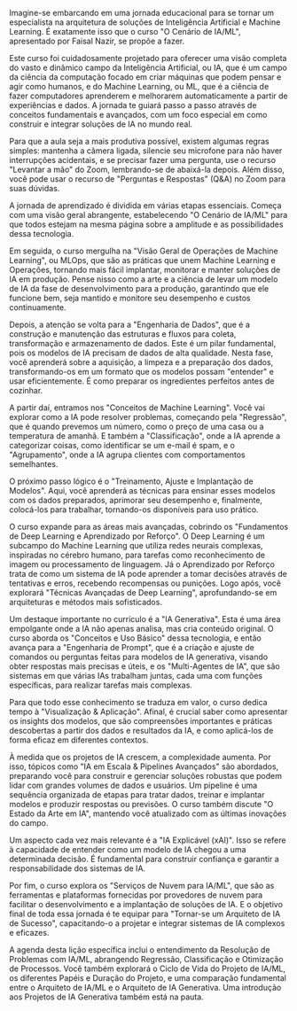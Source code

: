 Imagine-se embarcando em uma jornada educacional para se tornar um especialista na arquitetura de soluções de Inteligência Artificial e Machine Learning. É exatamente isso que o curso "O Cenário de IA/ML", apresentado por Faisal Nazir, se propõe a fazer.

Este curso foi cuidadosamente projetado para oferecer uma visão completa do vasto e dinâmico campo da Inteligência Artificial, ou IA, que é um campo da ciência da computação focado em criar máquinas que podem pensar e agir como humanos, e do Machine Learning, ou ML, que é a ciência de fazer computadores aprenderem e melhorarem automaticamente a partir de experiências e dados. A jornada te guiará passo a passo através de conceitos fundamentais e avançados, com um foco especial em como construir e integrar soluções de IA no mundo real.

Para que a aula seja a mais produtiva possível, existem algumas regras simples: mantenha a câmera ligada, silencie seu microfone para não haver interrupções acidentais, e se precisar fazer uma pergunta, use o recurso "Levantar a mão" do Zoom, lembrando-se de abaixá-la depois. Além disso, você pode usar o recurso de "Perguntas e Respostas" (Q&A) no Zoom para suas dúvidas.

A jornada de aprendizado é dividida em várias etapas essenciais. Começa com uma visão geral abrangente, estabelecendo "O Cenário de IA/ML" para que todos estejam na mesma página sobre a amplitude e as possibilidades dessa tecnologia.

Em seguida, o curso mergulha na "Visão Geral de Operações de Machine Learning", ou MLOps, que são as práticas que unem Machine Learning e Operações, tornando mais fácil implantar, monitorar e manter soluções de IA em produção. Pense nisso como a arte e a ciência de levar um modelo de IA da fase de desenvolvimento para a produção, garantindo que ele funcione bem, seja mantido e monitore seu desempenho e custos continuamente.

Depois, a atenção se volta para a "Engenharia de Dados", que é a construção e manutenção das estruturas e fluxos para coleta, transformação e armazenamento de dados. Este é um pilar fundamental, pois os modelos de IA precisam de dados de alta qualidade. Nesta fase, você aprenderá sobre a aquisição, a limpeza e a preparação dos dados, transformando-os em um formato que os modelos possam "entender" e usar eficientemente. É como preparar os ingredientes perfeitos antes de cozinhar.

A partir daí, entramos nos "Conceitos de Machine Learning". Você vai explorar como a IA pode resolver problemas, começando pela "Regressão", que é quando prevemos um número, como o preço de uma casa ou a temperatura de amanhã. E também a "Classificação", onde a IA aprende a categorizar coisas, como identificar se um e-mail é spam, e o "Agrupamento", onde a IA agrupa clientes com comportamentos semelhantes.

O próximo passo lógico é o "Treinamento, Ajuste e Implantação de Modelos". Aqui, você aprenderá as técnicas para ensinar esses modelos com os dados preparados, aprimorar seu desempenho e, finalmente, colocá-los para trabalhar, tornando-os disponíveis para uso prático.

O curso expande para as áreas mais avançadas, cobrindo os "Fundamentos de Deep Learning e Aprendizado por Reforço". O Deep Learning é um subcampo do Machine Learning que utiliza redes neurais complexas, inspiradas no cérebro humano, para tarefas como reconhecimento de imagem ou processamento de linguagem. Já o Aprendizado por Reforço trata de como um sistema de IA pode aprender a tomar decisões através de tentativas e erros, recebendo recompensas ou punições. Logo após, você explorará "Técnicas Avançadas de Deep Learning", aprofundando-se em arquiteturas e métodos mais sofisticados.

Um destaque importante no currículo é a "IA Generativa". Esta é uma área empolgante onde a IA não apenas analisa, mas cria conteúdo original. O curso aborda os "Conceitos e Uso Básico" dessa tecnologia, e então avança para a "Engenharia de Prompt", que é a criação e ajuste de comandos ou perguntas feitas para modelos de IA generativa, visando obter respostas mais precisas e úteis, e os "Multi-Agentes de IA", que são sistemas em que várias IAs trabalham juntas, cada uma com funções específicas, para realizar tarefas mais complexas.

Para que todo esse conhecimento se traduza em valor, o curso dedica tempo à "Visualização & Aplicação". Afinal, é crucial saber como apresentar os insights dos modelos, que são compreensões importantes e práticas descobertas a partir dos dados e resultados da IA, e como aplicá-los de forma eficaz em diferentes contextos.

À medida que os projetos de IA crescem, a complexidade aumenta. Por isso, tópicos como "IA em Escala & Pipelines Avançados" são abordados, preparando você para construir e gerenciar soluções robustas que podem lidar com grandes volumes de dados e usuários. Um pipeline é uma sequência organizada de etapas para tratar dados, treinar e implantar modelos e produzir respostas ou previsões. O curso também discute "O Estado da Arte em IA", mantendo você atualizado com as últimas inovações do campo.

Um aspecto cada vez mais relevante é a "IA Explicável (xAI)". Isso se refere à capacidade de entender como um modelo de IA chegou a uma determinada decisão. É fundamental para construir confiança e garantir a responsabilidade dos sistemas de IA.

Por fim, o curso explora os "Serviços de Nuvem para IA/ML", que são as ferramentas e plataformas fornecidas por provedores de nuvem para facilitar o desenvolvimento e a implantação de soluções de IA. E o objetivo final de toda essa jornada é te equipar para "Tornar-se um Arquiteto de IA de Sucesso", capacitando-o a projetar e integrar sistemas de IA complexos e eficazes.

A agenda desta lição específica inclui o entendimento da Resolução de Problemas com IA/ML, abrangendo Regressão, Classificação e Otimização de Processos. Você também explorará o Ciclo de Vida do Projeto de IA/ML, os diferentes Papéis e Duração do Projeto, e uma comparação fundamental entre o Arquiteto de IA/ML e o Arquiteto de IA Generativa. Uma introdução aos Projetos de IA Generativa também está na pauta.
